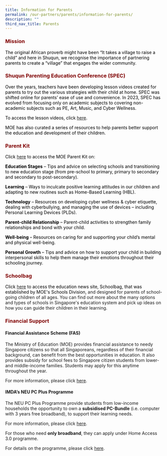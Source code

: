 ```yaml
---
title: Information for Parents
permalink: /our-partners/parents/information-for-parents/
description: ""
third_nav_title: Parents
---
```

<h3 style="text-align: justify;"><strong><span style="color: #800000;">Mission</span></strong></h3>
<p><span style="color: #000000;">The original African proverb might have been &ldquo;It takes a village to raise a child&rdquo; and here in Shuqun, we recognise the importance of partnering parents to create a &ldquo;village&rdquo; that engages the wider community.</span></p>
<h3 style="text-align: justify;"><strong><span style="color: #800000;">Shuqun Parenting Education Conference (SPEC)</span></strong></h3>
<p><span style="color: #000000;">Over the years, teachers have been developing lesson videos created for parents to try out the various strategies with their child at home. SPEC was shifted online for parents&rsquo; ease of use and convenience. In 2023, SPEC has evolved from focusing only on academic subjects to covering non-academic subjects such as PE, Art, Music, and Cyber Wellness.</span></p>
<p><span style="color: #000000;">To access the lesson videos, click <a href="https://sites.google.com/moe.edu.sg/spec-2023/" target="_blank">here</a>.</span></p>
<p><span style="color: #000000;">MOE has also curated a series of resources to help parents better support the education and development of their children.</span></p>
<h3 style="text-align: justify;"><strong><span style="color: #800000;">Parent Kit</span></strong></h3>
<p><span style="color: #000000;">Click <a href="https://www.moe.gov.sg/parentkit" target="_blank">here</a>&nbsp;to access the MOE Parent Kit on:</span></p>
<p><span style="color: #000000;"><strong>Education Stages</strong> &ndash; Tips and advice on selecting schools and transitioning to new education stage (from pre-school to primary, primary to secondary and secondary to post-secondary).</span></p>
<p><span style="color: #000000;"><strong>Learning</strong> &ndash; Ways to inculcate positive learning attitudes in our children and adapting to new routines such as Home-Based Learning (HBL).</span></p>
<p><span style="color: #000000;"><strong>Technology</strong> &ndash; Resources on developing cyber wellness &amp; cyber etiquette, dealing with cyberbullying, and managing the use of devices &ndash; including Personal Learning Devices (PLDs).</span></p>
<p><span style="color: #000000;"><strong>Parent-child Relationship</strong> &ndash; Parent-child activities to strengthen family relationships and bond with your child.</span></p>
<p><span style="color: #000000;"><strong>Well-being</strong> &ndash; Resources on caring for and supporting your child&rsquo;s mental and physical well-being.</span></p>
<p><span style="color: #000000;"><strong>Personal Growth</strong> &ndash; Tips and advice on how to support your child in building interpersonal skills to help them manage their emotions throughout their schooling journey.</span></p>
<h3 style="text-align: justify;"><strong><span style="color: #800000;">Schoolbag</span></strong></h3>
<p><span style="color: #000000;">Click <a href="https://www.schoolbag.edu.sg/" target="_blank">here</a> to access the education news site, Schoolbag, that was established by MOE's Schools Division, </span>and designed for parents of school-going children of all ages. You can find out more about the many options and types of schools in Singapore's education system and pick up ideas on how you can guide their children in their learning.</p>

<h3 style="text-align: justify;"><strong><span style="color: #800000;">Financial Support</span></strong></h3>

<h4><strong>Financial Assistance Scheme (FAS)</strong></h4>
<p>The Ministry of Education (MOE) provides financial assistance to needy Singapore citizens so that all Singaporeans, regardless of their financial background, can benefit from the best opportunities in education. It also provides subsidy for school fees to Singapore citizen students from lower- and middle-income families. Students may apply for this anytime throughout the year.</p>
<p>For more information, please click <a href="https://www.moe.gov.sg/financial-matters/financial-assistance" target="_blank">here</a>.</p>
<h4><strong>IMDA&rsquo;s NEU PC Plus Programme</strong></h4>
<p>The NEU PC Plus Programme provide students from low-income households the opportunity to own a&nbsp;<strong>subsidised PC-Bundle</strong>&nbsp;(i.e. computer with 3 years free broadband), to support their learning needs.</p>
<p>For more information, please click <a href="http://www.imda.gov.sg/neupc" target="_blank">here</a>.</p>

<p>For those who need&nbsp;<strong>only broadband</strong>, they can apply under Home Access 3.0 programme.</p>
<p>For details on the programme, please click <a href="https://www.digitalaccess.gov.sg" target="_blank">here</a>.</p>